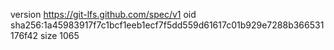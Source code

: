version https://git-lfs.github.com/spec/v1
oid sha256:1a45983917f7c1bcf1eeb1ecf7f5dd559d61617c01b929e7288b366531176f42
size 1065
